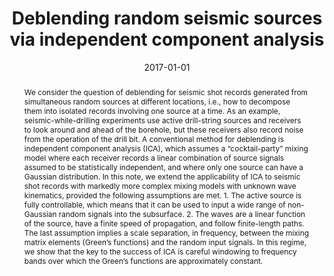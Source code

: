 ﻿---
title: "Deblending random seismic sources via independent component analysis"
date: 2017-01-01
publishDate: 2020-01-17T02:43:54.254253Z
authors: ["Pawan Bharadwaj", "Laurent Demanet", "Aimé Fournier"]
publication_types: ["1"]
abstract: "We consider the question of deblending for seismic shot records generated from simultaneous random sources at different locations, i.e., how to decompose them into isolated records involving one source at a time. As an example, seismic-while-drilling experiments use active drill-string sources and receivers to look around and ahead of the borehole, but these receivers also record noise from the operation of the drill bit. A conventional method for deblending is independent component analysis (ICA), which assumes a “cocktail-party” mixing model where each receiver records a linear combination of source signals assumed to be statistically independent, and where only one source can have a Gaussian distribution. In this note, we extend the applicability of ICA to seismic shot records with markedly more complex mixing models with unknown wave kinematics, provided the following assumptions are met. 1. The active source is fully controllable, which means that it can be used to input a wide range of non-Gaussian random signals into the subsurface. 2. The waves are a linear function of the source, have a finite speed of propagation, and follow finite-length paths. The last assumption implies a scale separation, in frequency, between the mixing matrix elements (Green’s functions) and the random input signals. In this regime, we show that the key to the success of ICA is careful windowing to frequency bands over which the Green’s functions are approximately constant."
featured: false
publication: "*SEG Technical Program Expanded Abstracts 2017*"
---

